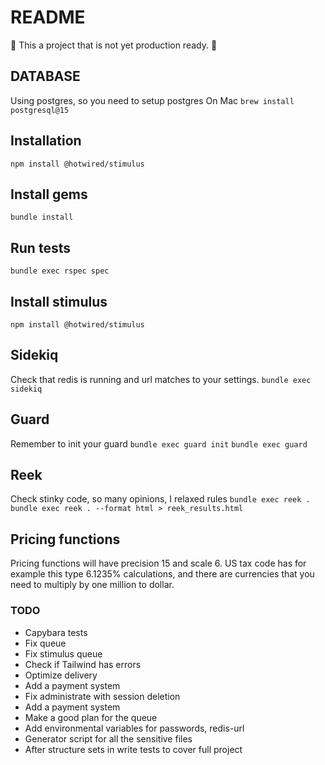 # README

🌸 This a project that is not yet production ready. 🌸

## DATABASE
Using postgres, so you need to setup postgres
On Mac
```brew install postgresql@15```

## Installation
```npm install @hotwired/stimulus```

## Install gems
```bundle install```

## Run tests
```bundle exec rspec spec```

## Install stimulus
```npm install @hotwired/stimulus```

## Sidekiq
Check that redis is running and url matches to your settings.
```bundle exec sidekiq```

## Guard
Remember to init your guard
```bundle exec guard init```
```bundle exec guard```

## Reek
Check stinky code, so many opinions, I relaxed rules
```bundle exec reek .```
```bundle exec reek . --format html > reek_results.html```

## Pricing functions
Pricing functions will have precision 15 and scale 6. US tax code has for example this type 6.1235% calculations, and there are currencies that you need to multiply by one million to dollar. 

### TODO
* Capybara tests
* Fix queue
* Fix stimulus queue
* Check if Tailwind has errors
* Optimize delivery
* Add a payment system
* Fix administrate with session deletion
* Add a payment system
* Make a good plan for the queue
* Add environmental variables for passwords, redis-url
* Generator script for all the sensitive files
* After structure sets in write tests to cover full project
